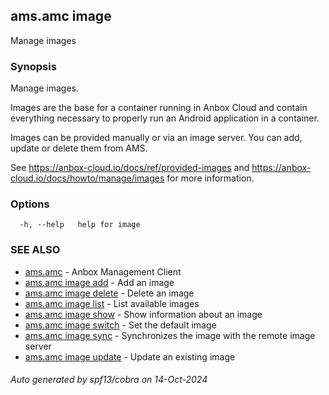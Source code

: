 ## ams.amc image

Manage images

### Synopsis

Manage images.

Images are the base for a container running in Anbox Cloud and contain everything
necessary to properly run an Android application in a container.

Images can be provided manually or via an image server. You can add, update or
delete them from AMS.

See https://anbox-cloud.io/docs/ref/provided-images and
https://anbox-cloud.io/docs/howto/manage/images for more information.


### Options

```
  -h, --help   help for image
```

### SEE ALSO

* [ams.amc](ams.amc.md)	 - Anbox Management Client
* [ams.amc image add](ams.amc_image_add.md)	 - Add an image
* [ams.amc image delete](ams.amc_image_delete.md)	 - Delete an image
* [ams.amc image list](ams.amc_image_list.md)	 - List available images
* [ams.amc image show](ams.amc_image_show.md)	 - Show information about an image
* [ams.amc image switch](ams.amc_image_switch.md)	 - Set the default image
* [ams.amc image sync](ams.amc_image_sync.md)	 - Synchronizes the image with the remote image server
* [ams.amc image update](ams.amc_image_update.md)	 - Update an existing image

###### Auto generated by spf13/cobra on 14-Oct-2024
